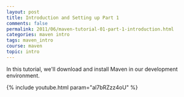 ```yaml
---           
layout: post
title: Introduction and Setting up Part 1
comments: false
permalink: 2011/06/maven-tutorial-01-part-1-introduction.html
categories: maven intro
tags: maven_intro
course: maven
topic: intro
---
```


In this tutorial, we'll download and install Maven in our development environment.

{% include youtube.html param="al7bRZzz4oU" %}